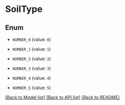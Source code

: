 # SoilType

## Enum

- `NUMBER_0` (value: `0`)

- `NUMBER_1` (value: `1`)

- `NUMBER_2` (value: `2`)

- `NUMBER_3` (value: `3`)

- `NUMBER_4` (value: `4`)

- `NUMBER_5` (value: `5`)

[[Back to Model list]](../README.md#documentation-for-models) [[Back to API list]](../README.md#documentation-for-api-endpoints) [[Back to README]](../README.md)
